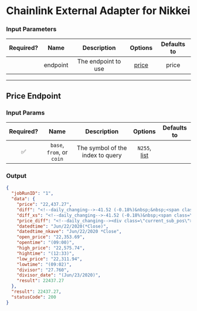 # Chainlink External Adapter for Nikkei

### Input Parameters

| Required? |   Name   |     Description     |         Options          | Defaults to |
| :-------: | :------: | :-----------------: | :----------------------: | :---------: |
|           | endpoint | The endpoint to use | [price](#Price-Endpoint) |    price    |

---

## Price Endpoint

### Input Params

| Required? |           Name            |           Description            |                           Options                           | Defaults to |
| :-------: | :-----------------------: | :------------------------------: | :---------------------------------------------------------: | :---------: |
|    ✅     | `base`, `from`, or `coin` | The symbol of the index to query | `N255`, [list](https://indexes.nikkei.co.jp/en/nkave/index) |             |

### Output

```json
{
  "jobRunID": "1",
  "data": {
    "price": "22,437.27",
    "diff": "<!--daily_changing-->-41.52 (-0.18%)&nbsp;&nbsp;<span class=\"icon-arrow-dark-circle-right-down zoom-icon\" aria-hidden=\"true\"></span>",
    "diff_xs": "<!--daily_changing-->-41.52 (-0.18%)&nbsp;<span class=\"icon-arrow-dark-circle-right-down zoom-icon\" aria-hidden=\"true\"></span>",
    "price_diff": "<!--daily_changing--><div class=\"current_sub_pos\"><span class=\"current_sub_price\">22,437.27&nbsp;</span>-41.52 (-0.18%)&nbsp;&nbsp;<span class=\"icon-arrow-dark-circle-right-down zoom-icon\" aria-hidden=\"true\"></span>",
    "datedtime": "Jun/22/2020(*Close)",
    "datedtime_nkave": "Jun/22/2020 *Close",
    "open_price": "22,353.69",
    "opentime": "(09:00)",
    "high_price": "22,575.74",
    "hightime": "(12:33)",
    "low_price": "22,311.94",
    "lowtime": "(09:02)",
    "divisor": "27.760",
    "divisor_date": "(Jun/23/2020)",
    "result": 22437.27
  },
  "result": 22437.27,
  "statusCode": 200
}
```
